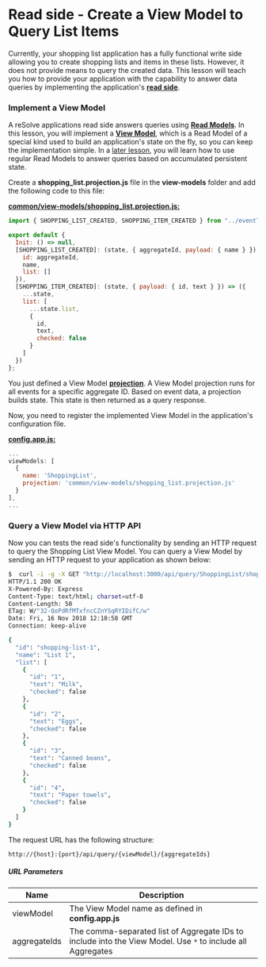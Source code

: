 # Read side - Create a View Model to Query List Items

Currently, your shopping list application has a fully functional write side allowing you to create shopping lists and items in these lists. However, it does not provide means to query the created data. This lesson will teach you how to provide your application with the capability to answer data queries by implementing the application's **[read side](../basics/resolve-app-structure.md#write-and-read-sides)**.

### Implement a View Model

A reSolve applications read side answers queries using **[Read Models](../basics/read-side.md#read-models)**. In this lesson, you will implement a **[View Model](../basics/read-side.md#view-model-specifics)**, which is a Read Model of a special kind used to build an application's state on the fly, so you can keep the implementation simple. In a [later lesson](lesson-6.md#implement-a-shopping-lists-read-model), you will learn how to use regular Read Models to answer queries based on accumulated persistent state.

Create a **shopping_list.projection.js** file in the **view-models** folder and add the following code to this file:

**[common/view-models/shopping_list.projection.js:](../../examples/shopping-list-tutorial/lesson-3/common/view-models/shopping_list.projection.js)**

<!-- prettier-ignore-start -->
[embedmd]:# (../../examples/shopping-list-tutorial/lesson-3/common/view-models/shopping_list.projection.js /^/ /\n$/)
```js
import { SHOPPING_LIST_CREATED, SHOPPING_ITEM_CREATED } from "../eventTypes";

export default {
  Init: () => null,
  [SHOPPING_LIST_CREATED]: (state, { aggregateId, payload: { name } }) => ({
    id: aggregateId,
    name,
    list: []
  }),
  [SHOPPING_ITEM_CREATED]: (state, { payload: { id, text } }) => ({
    ...state,
    list: [
      ...state.list,
      {
        id,
        text,
        checked: false
      }
    ]
  })
};
```
<!-- prettier-ignore-end -->

You just defined a View Model **[projection](../basics/read-side.md#updating-a-read-model-via-projection-functions)**. A View Model projection runs for all events for a specific aggregate ID. Based on event data, a projection builds state. This state is then returned as a query response.

Now, you need to register the implemented View Model in the application's configuration file.

**[config.app.js:](../../examples/shopping-list-tutorial/lesson-3/config.app.js)**

```js
...
viewModels: [
  {
    name: 'ShoppingList',
    projection: 'common/view-models/shopping_list.projection.js'
  }
],
...
```

### Query a View Model via HTTP API

Now you can tests the read side's functionality by sending an HTTP request to query the Shopping List View Model. You can query a View Model by sending an HTTP request to your application as shown below:

```sh
$  curl -i -g -X GET "http://localhost:3000/api/query/ShoppingList/shopping-list-1"
HTTP/1.1 200 OK
X-Powered-By: Express
Content-Type: text/html; charset=utf-8
Content-Length: 50
ETag: W/"32-QoPdRfMTxfncCZnYSqRYIDifC/w"
Date: Fri, 16 Nov 2018 12:10:58 GMT
Connection: keep-alive

{
  "id": "shopping-list-1",
  "name": "List 1",
  "list": [
    {
      "id": "1",
      "text": "Milk",
      "checked": false
    },
    {
      "id": "2",
      "text": "Eggs",
      "checked": false
    },
    {
      "id": "3",
      "text": "Canned beans",
      "checked": false
    },
    {
      "id": "4",
      "text": "Paper towels",
      "checked": false
    }
  ]
}
```

The request URL has the following structure:

```
http://{host}:{port}/api/query/{viewModel}/{aggregateIds}
```

##### URL Parameters

| Name         | Description                                                                                                 |
| ------------ | ----------------------------------------------------------------------------------------------------------- |
| viewModel    | The View Model name as defined in **config.app.js**                                                         |
| aggregateIds | The comma-separated list of Aggregate IDs to include into the View Model. Use `*` to include all Aggregates |
